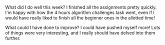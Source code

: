 What did I do well this week?
I finished all the assignments pretty quickly. I'm happy with how the 4 hours algorithm challenges task went, even if I would have really liked to finish all the beginner ones in the allotted time!

What could I have done to improve?
I could have pushed myself more! Lots of things were very interesting, and I really should have delved into them further. 
